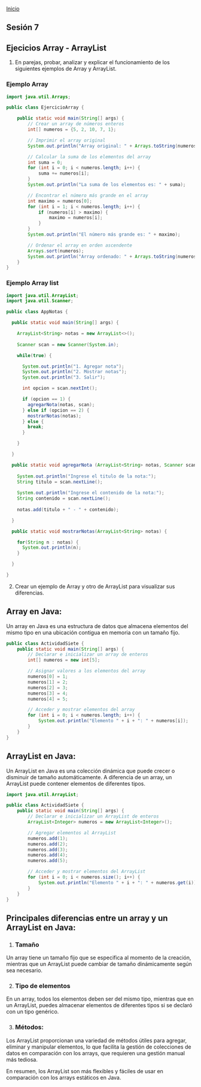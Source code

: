 <!-- No borrar o modificar -->
[Inicio](./index.md)

## Sesión 7 

## Ejecicios Array - ArrayList

1. En parejas, probar, analizar y explicar el funcionamiento de los siguientes ejemplos de Array y ArrayList.

### Ejemplo Array

```java
import java.util.Arrays;

public class EjercicioArray {

    public static void main(String[] args) {
        // Crear un array de números enteros
        int[] numeros = {5, 2, 10, 7, 1};

        // Imprimir el array original
        System.out.println("Array original: " + Arrays.toString(numeros));

        // Calcular la suma de los elementos del array
        int suma = 0;
        for (int i = 0; i < numeros.length; i++) {
            suma += numeros[i];
        }
        System.out.println("La suma de los elementos es: " + suma);

        // Encontrar el número más grande en el array
        int maximo = numeros[0];
        for (int i = 1; i < numeros.length; i++) {
            if (numeros[i] > maximo) {
                maximo = numeros[i];
            }
        }
        System.out.println("El número más grande es: " + maximo);

        // Ordenar el array en orden ascendente
        Arrays.sort(numeros);
        System.out.println("Array ordenado: " + Arrays.toString(numeros));
    }
}
```

### Ejemplo Array list

```java
import java.util.ArrayList; 
import java.util.Scanner;

public class AppNotas {

  public static void main(String[] args) {

    ArrayList<String> notas = new ArrayList<>();
    
    Scanner scan = new Scanner(System.in);

    while(true) {

      System.out.println("1. Agregar nota");  
      System.out.println("2. Mostrar notas");
      System.out.println("3. Salir");

      int opcion = scan.nextInt();

      if (opcion == 1) {
        agregarNota(notas, scan);  
      } else if (opcion == 2) {
        mostrarNotas(notas);
      } else {
        break;
      }

    }

  }
```

```java
  public static void agregarNota (ArrayList<String> notas, Scanner scan) {
    
    System.out.println("Ingrese el titulo de la nota:");
    String titulo = scan.nextLine();
    
    System.out.println("Ingrese el contenido de la nota:");
    String contenido = scan.nextLine();
    
    notas.add(titulo + " - " + contenido);

  }

  public static void mostrarNotas(ArrayList<String> notas) {

    for(String n : notas) {
      System.out.println(n);
    }

  }

}
```

2. Crear un ejemplo de Array y otro de ArrayList para visualizar sus diferencias.

## Array en Java:
Un array en Java es una estructura de datos que almacena elementos del mismo tipo en una ubicación contigua en memoria con un tamaño fijo.

```java
public class ActividadSiete {
    public static void main(String[] args) {
        // Declarar e inicializar un array de enteros
        int[] numeros = new int[5];

        // Asignar valores a los elementos del array
        numeros[0] = 1;
        numeros[1] = 2;
        numeros[2] = 3;
        numeros[3] = 4;
        numeros[4] = 5;

        // Acceder y mostrar elementos del array
        for (int i = 0; i < numeros.length; i++) {
            System.out.println("Elemento " + i + ": " + numeros[i]);
        }
    }
}
```

## ArrayList en Java:
Un ArrayList en Java es una colección dinámica que puede crecer o disminuir de tamaño automáticamente. A diferencia de un array, un ArrayList puede contener elementos de diferentes tipos.

```java
import java.util.ArrayList;

public class ActividadSiete {
    public static void main(String[] args) {
        // Declarar e inicializar un ArrayList de enteros
        ArrayList<Integer> numeros = new ArrayList<Integer>();

        // Agregar elementos al ArrayList
        numeros.add(1);
        numeros.add(2);
        numeros.add(3);
        numeros.add(4);
        numeros.add(5);

        // Acceder y mostrar elementos del ArrayList
        for (int i = 0; i < numeros.size(); i++) {
            System.out.println("Elemento " + i + ": " + numeros.get(i));
        }
    }
}
```

## Principales diferencias entre un array y un ArrayList en Java:

1. ### Tamaño

Un array tiene un tamaño fijo que se especifica al momento de la creación, mientras que un ArrayList puede cambiar de tamaño dinámicamente según sea necesario.


2. ### Tipo de elementos

En un array, todos los elementos deben ser del mismo tipo, mientras que en un ArrayList, puedes almacenar elementos de diferentes tipos si se declaró con un tipo genérico.


3. ### Métodos: 

 Los ArrayList proporcionan una variedad de métodos útiles para agregar, eliminar y manipular elementos, lo que facilita la gestión de colecciones de datos en comparación con los arrays, que requieren una gestión manual más tediosa.

En resumen, los ArrayList son más flexibles y fáciles de usar en comparación con los arrays estáticos en Java.